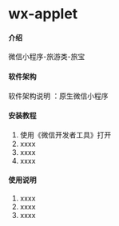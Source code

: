 # wx-applet

#### 介绍
微信小程序-旅游类-旅宝

#### 软件架构
软件架构说明 ：原生微信小程序


#### 安装教程

1.  使用《微信开发者工具》打开
1.  xxxx
2.  xxxx
3.  xxxx

#### 使用说明

1.  xxxx
2.  xxxx
3.  xxxx


